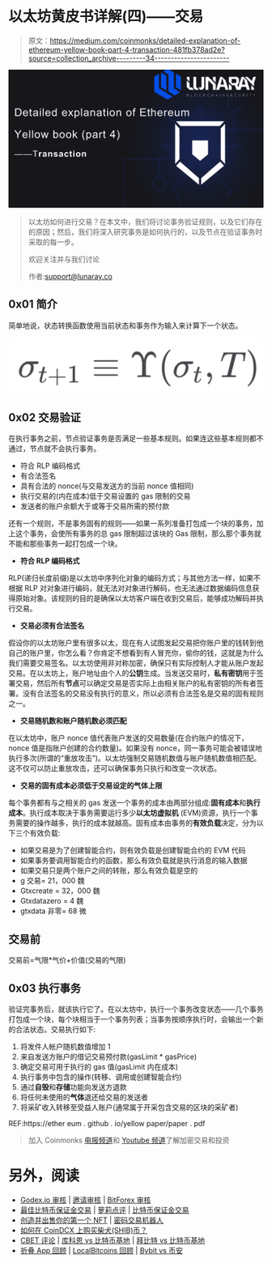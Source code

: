 # 以太坊黄皮书详解(四)——交易

> 原文：<https://medium.com/coinmonks/detailed-explanation-of-ethereum-yellow-book-part-4-transaction-481fb378ad2e?source=collection_archive---------34----------------------->

![](img/2f484e3ebf20269c81b4e2c33b51fb3f.png)

> 以太坊如何进行交易？在本文中，我们将讨论事务验证规则，以及它们存在的原因；然后，我们将深入研究事务是如何执行的，以及节点在验证事务时采取的每一步。
> 
> 欢迎关注并与我们讨论
> 
> 作者:[support@lunaray.co](mailto:support@lunaray.co)

## 0x01 简介

简单地说，状态转换函数使用当前状态和事务作为输入来计算下一个状态。

![](img/5569e536f6887d5d8f167b3f4a6fe313.png)

## 0x02 交易验证

在执行事务之前，节点验证事务是否满足一些基本规则。如果连这些基本规则都不通过，节点就不会执行事务。

*   符合 RLP 编码格式
*   有合法签名
*   具有合法的 nonce(与交易发送方的当前 nonce 值相同)
*   执行交易的(内在成本)低于交易设置的 gas 限制的交易
*   发送者的账户余额大于或等于交易所需的预付款

还有一个规则，不是事务固有的规则——如果一系列准备打包成一个块的事务，加上这个事务，会使所有事务的总 gas 限制超过该块的 Gas 限制，那么那个事务就不能和那些事务一起打包成一个块。

*   **符合 RLP 编码格式**

RLP(递归长度前缀)是以太坊中序列化对象的编码方式；与其他方法一样，如果不根据 RLP 对对象进行编码，就无法对对象进行解码，也无法通过数据编码信息获得原始对象。该规则的目的是确保以太坊客户端在收到交易后，能够成功解码并执行交易。

*   **交易必须有合法签名**

假设你的以太坊账户里有很多以太，现在有人试图发起交易把你账户里的钱转到他自己的账户里，你怎么看？你肯定不想看到有人冒充你，偷你的钱，这就是为什么我们需要交易签名。以太坊使用非对称加密，确保只有实际控制人才能从账户发起交易。在以太坊上，账户地址由个人的**公钥**生成。当发送交易时，**私有密钥**用于签署交易，然后所有**节点**可以确定交易是否实际上由相关账户的私有密钥的所有者签署。没有合法签名的交易没有执行的意义，所以必须有合法签名是交易的固有规则之一。

*   **交易随机数和账户随机数必须匹配**

在以太坊中，账户 nonce 值代表账户发送的交易数量(在合约账户的情况下，nonce 值是指账户创建的合约数量)。如果没有 nonce，同一事务可能会被错误地执行多次(所谓的“重放攻击”)。以太坊强制交易随机数值与账户随机数值相匹配。这不仅可以防止重放攻击，还可以确保事务只执行和改变一次状态。

*   **交易的固有成本必须低于交易设定的气体上限**

每个事务都有与之相关的 gas 发送一个事务的成本由两部分组成:**固有成本**和**执行成本**。执行成本取决于事务需要运行多少**以太坊虚拟机** (EVM)资源，执行一个事务需要的操作越多，执行的成本就越高。固有成本由事务的**有效负载**决定，分为以下三个有效负载:

*   如果交易是为了创建智能合约，则有效负载是创建智能合约的 EVM 代码
*   如果事务要调用智能合约的函数，那么有效负载就是执行消息的输入数据
*   如果交易只是两个账户之间的转账，那么有效负载是空的
*   g 交易= 21，000 魏
*   Gtxcreate = 32，000 魏
*   Gtxdatazero = 4 魏
*   gtxdata 非零= 68 微

## 交易前

交易前=气限*气价+价值(交易的气限)

## 0x03 执行事务

验证完事务后，就该执行它了。在以太坊中，执行一个事务改变状态——几个事务打包成一个块，每个块相当于一个事务列表；当事务按顺序执行时，会输出一个新的合法状态。交易执行如下:

1.  将发件人帐户随机数值增加 1
2.  来自发送方账户的借记交易预付款(gasLimit * gasPrice)
3.  确定交易可用于执行的 gas 值(gasLimit 内在成本)
4.  执行事务中包含的操作(转移、调用或创建智能合约)
5.  通过**自毁**和**存储**功能向发送方退款
6.  将任何未使用的**气体**退还给交易的发送者
7.  将采矿收入转移至受益人账户(通常属于开采包含交易的区块的采矿者)

REF:https://ether eum . github . io/yellow paper/paper . pdf

> 加入 Coinmonks [电报频道](https://t.me/coincodecap)和 [Youtube 频道](https://www.youtube.com/c/coinmonks/videos)了解加密交易和投资

# 另外，阅读

*   [Godex.io 审核](/coinmonks/godex-io-review-7366086519fb) | [邀请审核](/coinmonks/invity-review-70f3030c0502) | [BitForex 审核](https://coincodecap.com/bitforex-review)
*   [最佳比特币保证金交易](/coinmonks/bitcoin-margin-trading-exchange-bcbfcbf7b8e3) | [萝莉点评](/coinmonks/lolli-review-e6ddc7895ad8) | [比特币保证金交易](https://coincodecap.com/bityard-margin-trading)
*   [创造并出售你的第一个 NFT](https://coincodecap.com/create-nft) | [密码交易机器人](https://coincodecap.com/best-crypto-trading-bots)
*   [如何在 CoinDCX 上购买柴犬(SHIB)币？](https://coincodecap.com/buy-shiba-coindcx)
*   [CBET 评论](https://coincodecap.com/cbet-casino-review) | [库科恩 vs 比特币基地](https://coincodecap.com/kucoin-vs-coinbase) | [拜比特 vs 比特币基地](https://coincodecap.com/bybit-vs-coinbase)
*   [折叠 App 回顾](https://coincodecap.com/fold-app-review) | [LocalBitcoins 回顾](/coinmonks/localbitcoins-review-6cc001c6ed56) | [Bybit vs 币安](https://coincodecap.com/bybit-binance-moonxbt)